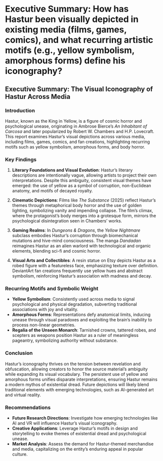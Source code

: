 # Executive Summary: How has Hastur been visually depicted in existing media (films, games, comics), and what recurring artistic motifs (e.g., yellow symbolism, amorphous forms) define his iconography?

## Executive Summary: The Visual Iconography of Hastur Across Media

### Introduction

Hastur, known as the King in Yellow, is a figure of cosmic horror and psychological unease, originating in Ambrose Bierce’s *An Inhabitant of Carcosa* and later popularized by Robert W. Chambers and H.P. Lovecraft. This report examines Hastur’s visual depictions across various media, including films, games, comics, and fan creations, highlighting recurring motifs such as yellow symbolism, amorphous forms, and body horror.

### Key Findings

1. **Literary Foundations and Visual Evolution**: Hastur’s literary descriptions are intentionally vague, allowing artists to project their own interpretations. Despite this ambiguity, consistent visual themes have emerged: the use of yellow as a symbol of corruption, non-Euclidean anatomy, and motifs of decayed royalty.

2. **Cinematic Depictions**: Films like *The Substance* (2025) reflect Hastur’s themes through metaphorical body horror and the use of golden lighting, symbolizing vanity and impending collapse. The film’s climax, where the protagonist’s body merges into a grotesque form, mirrors the psychological disintegration seen in Chambers’ works.

3. **Gaming Realms**: In *Dungeons & Dragons*, the *Yellow Nightmare* subclass embodies Hastur’s corruption through biomechanical mutations and hive-mind consciousness. The manga *Dandadan* reimagines Hastur as an alien warlord with technological and organic elements, blending sci-fi and cosmic horror.

4. **Visual Arts and Collectibles**: A resin statue on Etsy depicts Hastur as a robed figure with a featureless face, emphasizing texture over definition. DeviantArt fan creations frequently use yellow hues and abstract symbolism, reinforcing Hastur’s association with madness and decay.

### Recurring Motifs and Symbolic Weight

- **Yellow Symbolism**: Consistently used across media to signal psychological and physical degradation, subverting traditional associations with joy and vitality.
- **Amorphous Forms**: Representations defy anatomical limits, inducing unease through visual paradoxes and exploiting the brain’s inability to process non-linear geometries.
- **Regalia of the Unseen Monarch**: Tarnished crowns, tattered robes, and scepters as weapons position Hastur as a ruler of meaningless pageantry, symbolizing authority without substance.

### Conclusion

Hastur’s iconography thrives on the tension between revelation and obfuscation, allowing creators to honor the source material’s ambiguity while expanding its visual vocabulary. The persistent use of yellow and amorphous forms unifies disparate interpretations, ensuring Hastur remains a modern mythos of existential dread. Future depictions will likely blend traditional elements with emerging technologies, such as AI-generated art and virtual reality.

### Recommendations

- **Future Research Directions**: Investigate how emerging technologies like AI and VR will influence Hastur’s visual iconography.
- **Creative Applications**: Leverage Hastur’s motifs in design and storytelling to evoke themes of existential dread and psychological unease.
- **Market Analysis**: Assess the demand for Hastur-themed merchandise and media, capitalizing on the entity’s enduring appeal in popular culture.